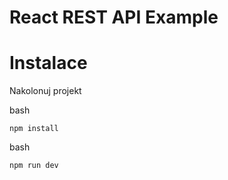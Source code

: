 # React REST API Example

# Instalace

Nakolonuj projekt

bash

```
npm install
```

bash

```
npm run dev
```

